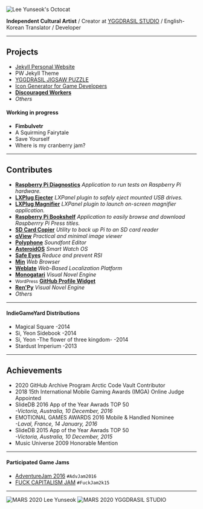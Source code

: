 ![Lee Yunseok's Octocat](https://Lee-Yunseok.github.io/assets/img/lee-yunseok_octocat.webp)

**Independent Cultural Artist** / Creator at [YGGDRASIL STUDIO](https://YGGDRASIL-STUDIO.github.io) / English-Korean Translator / Developer

***

## Projects

- [Jekyll Personal Website](https://github.com/lee-yunseok/jekyll-personal-website)
- PW Jekyll Theme
- [YGGDRASIL JIGSAW PUZZLE](https://YGGDRASIL-STUDIO.github.io/YGGDRASIL-JIGSAW-PUZZLE/)
- [Icon Generator for Game Developers](https://github.com/lee-yunseok/Icon-Generator-for-Game-Developers)
- **[Discouraged Workers](https://YGGDRASIL-STUDIO.github.io/Discouraged-Workers/)**
- _Others_

#### Working in progress

- **Fimbulvetr**
- A Squirming Fairytale
- Save Yourself
- Where is my cranberry jam?

***

## Contributes

- **[Raspberry Pi Diagnostics](https://github.com/raspberrypi-ui/agnostics)** _Application to run tests on Raspberry Pi hardware._
- **[LXPlug Ejecter](https://github.com/raspberrypi-ui/lxplug-ejecter)** _LXPanel plugin to safely eject mounted USB drives._
- **[LXPlug Magnifier](https://github.com/raspberrypi-ui/lxplug-magnifier)** _LXPanel plugin to launch on-screen magnifier application._
- **[Raspberry Pi Bookshelf](https://github.com/raspberrypi-ui/bookshelf)** _Application to easily browse and download Raspberrry Pi Press titles._
- **[SD Card Copier](https://github.com/raspberrypi-ui/piclone)** _Utility to back up Pi to an SD card reader_
- **[qView](https://interversehq.com/qview/)** _Practical and minimal image viewer_
- **[Polyphone](https://www.polyphone-soundfonts.com/)** _Soundfont Editor_
- **[AsteroidOS](https://asteroidos.org/)** _Smart Watch OS_
- **[Safe Eyes](http://slgobinath.github.io/SafeEyes/)** _Reduce and prevent RSI_
- **[Min](https://minbrowser.github.io/min/)** _Web Browser_
- **[Weblate](https://weblate.org/)** _Web-Based Localization Platform_
- **[Monogatari](https://monogatari.io/)** _Visual Novel Engine_
- <small>WordPress</small> **[GitHub Profile Widget](https://github.com/refactors/github-profile-widget)**
- **[Ren'Py](https://renpy.org)** _Visual Novel Engine_
- _Others_

***

#### IndieGameYard Distributions

- Magical Square -2014
- Si, Yeon Sidebook -2014
- Si, Yeon -The flower of three kingdom- -2014
- Stardust Imperium -2013

***

## Achievements

- 2020 GitHub Archive Program Arctic Code Vault Contributor
- 2018 15th International Mobile Gaming Awards (IMGA) Online Judge Appointed
- SlideDB 2016 App of the Year Awrads TOP 50<br />_-Victoria, Australia, 10 December, 2016_
- EMOTIONAL GAMES AWARDS 2016 Mobile & Handled Nominee<br />_-Laval, France, 14 January, 2016_
- SlideDB 2015 App of the Year Awrads TOP 50<br />_-Victoria, Australia, 10 December, 2015_
- Music Universe 2009 Honorable Mention

***

#### Participated Game Jams

- [AdventureJam 2016](http://jams.gamejolt.io/adventurejam2016) `#AdvJam2016`
- [FUCK CAPITALISM JAM](https://itch.io/jam/fuck-capitalism-jam) `#FuckJam2k15`

***
![MARS 2020 Lee Yunseok](https://Lee-Yunseok.github.io/assets/img/mars2020_lee-yunseok.webp)
![MARS 2020 YGGDRASIL STUDIO](https://Lee-Yunseok.github.io/assets/img/mars2020_yggdrasilstudio.webp)
